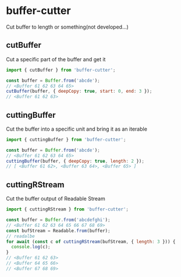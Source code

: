 # buffer-cutter
Cut buffer to length or something(not developed...)

## cutBuffer
Cut a specific part of the buffer and get it  
```js
import { cutBuffer } from 'buffer-cutter';

const buffer = Buffer.from('abcde');
// <Buffer 61 62 63 64 65>
cutBuffer(buffer, { deepCopy: true, start: 0, end: 3 });
// <Buffer 61 62 63>
```

## cuttingBuffer
Cut the buffer into a specific unit and bring it as an iterable  
```js
import { cuttingBuffer } from 'buffer-cutter';

const buffer = Buffer.from('abcde');
// <Buffer 61 62 63 64 65>
cuttingBuffer(buffer, { deepCopy: true, length: 2 });
// [ <Buffer 61 62>, <Buffer 63 64>, <Buffer 65> ]
```

## cuttingRStream
Cut the buffer output of Readable Stream  
```js
import { cuttingRStream } from 'buffer-cutter';

const buffer = Buffer.from('abcdefghi');
// <Buffer 61 62 63 64 65 66 67 68 69>
const bufStream = Readable.from(buffer);
// readalbe
for await (const c of cuttingRStream(bufStream, { length: 3 })) {
  console.log(c);
}
// <Buffer 61 62 63>
// <Buffer 64 65 66>
// <Buffer 67 68 69>
```